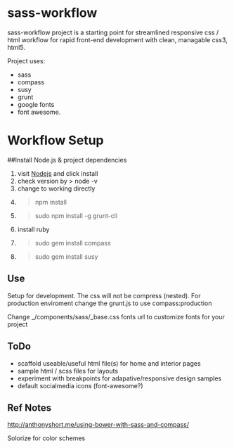 sass-workflow
=============

sass-workflow project is a starting point for streamlined responsive css / html workflow for rapid front-end development with clean, managable css3, html5. 

Project uses:
* sass
* compass 
* susy 
* grunt
* google fonts
* font awesome.

# Workflow Setup

##Install Node.js & project dependencies

1. visit [Nodejs](nodejs.org) and click install
2. check version by > node -v
3. change to working directly
4. > npm install
5. > sudo npm install -g grunt-cli
6. install ruby 
7. > sudo gem install compass
8. > sudo gem install susy

## Use 

Setup for development. The css will not be compress (nested).
For production enviroment change the grunt.js to use  compass:production

Change _/components/sass/_base.css fonts url to customize fonts for your project


## ToDo

* scaffold useable/useful html file(s) for home and interior pages
* sample html / scss files for layouts
* experiment with breakpoints for adapative/responsive design samples
* default socialmedia icons (font-awesome?)

## Ref Notes

http://anthonyshort.me/using-bower-with-sass-and-compass/

Solorize for color schemes
